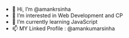 - 👋 Hi, I’m @amankrsinha
- 👀 I’m interested in Web Development and CP
- 🌱 I’m currently learning JavaScript
- 📫 MY Linked Profile : @amankumarsinha

<!---
amankrsinha/amankrsinha is a ✨ special ✨ repository because its `README.md` (this file) appears on your GitHub profile.
You can click the Preview link to take a look at your changes.
--->
